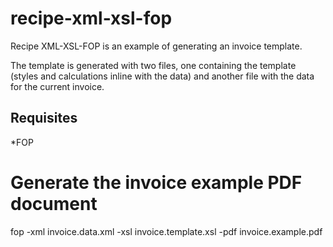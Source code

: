 # recipe-xml-xsl-fop
Recipe XML-XSL-FOP is an example of generating an invoice template.

The template is generated with two files, one containing the template (styles and calculations inline with the data) and another file with the data for the current invoice. 

## Requisites 
*FOP

# Generate the invoice example PDF document
 fop -xml invoice.data.xml -xsl invoice.template.xsl -pdf invoice.example.pdf


